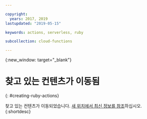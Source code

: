 ```yaml
---

copyright:
  years: 2017, 2019
lastupdated: "2019-05-15"

keywords: actions, serverless, ruby

subcollection: cloud-functions

---
```


{:new_window: target="_blank"}
# 찾고 있는 컨텐츠가 이동됨
{: #creating-ruby-actions}

찾고 있는 컨텐츠가 이동되었습니다. [새 위치에서 최신 정보를 참조](/docs/openwhisk?topic=cloud-functions-prep#prep_ruby)하십시오.
{:shortdesc}
